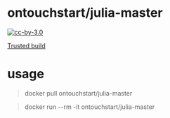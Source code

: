 # ontouchstart/julia-master

[![cc-by-3.0](http://i.creativecommons.org/l/by/3.0/80x15.png)](http://creativecommons.org/licenses/by/3.0/)

[Trusted build](https://index.docker.io/u/ontouchstart/julia-master/)

# usage

> docker pull ontouchstart/julia-master

> docker run --rm -it ontouchstart/julia-master
